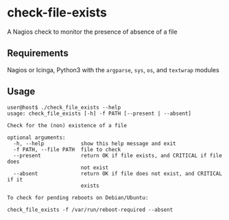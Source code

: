 #  check-file-exists

A Nagios check to monitor the presence of absence of a file

## Requirements

Nagios or Icinga, Python3 with the `argparse`, `sys`, `os`, and `textwrap` modules

## Usage

```
user@host$ ./check_file_exists --help
usage: check_file_exists [-h] -f PATH [--present | --absent]

Check for the (non) existence of a file

optional arguments:
  -h, --help            show this help message and exit
  -f PATH, --file PATH  file to check
  --present             return OK if file exists, and CRITICAL if file does
                        not exist
  --absent              return OK if file does not exist, and CRITICAL if it
                        exists

To check for pending reboots on Debian/Ubuntu:  

check_file_exists -f /var/run/reboot-required --absent  
```
